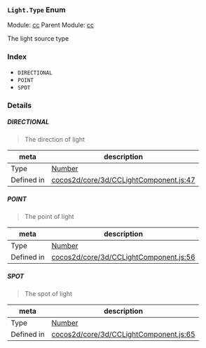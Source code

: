 ### `Light.Type` Enum



Module: [cc](../modules/cc.md)
Parent Module: [cc](../modules/cc.md)


The light source type


### Index
  - `DIRECTIONAL`
  - `POINT`
  - `SPOT`

### Details


##### DIRECTIONAL

> The direction of light

| meta | description |
|------|-------------|
| Type | <a href="https://developer.mozilla.org/en/JavaScript/Reference/Global_Objects/Number" class="crosslink external" target="_blank">Number</a> |
| Defined in | [cocos2d/core/3d/CCLightComponent.js:47](https://github.com/cocos-creator/engine/blob/b4415d3f111db35eb92e588d63bcb560003ea469/cocos2d/core/3d/CCLightComponent.js#L47) |



##### POINT

> The point of light

| meta | description |
|------|-------------|
| Type | <a href="https://developer.mozilla.org/en/JavaScript/Reference/Global_Objects/Number" class="crosslink external" target="_blank">Number</a> |
| Defined in | [cocos2d/core/3d/CCLightComponent.js:56](https://github.com/cocos-creator/engine/blob/b4415d3f111db35eb92e588d63bcb560003ea469/cocos2d/core/3d/CCLightComponent.js#L56) |



##### SPOT

> The spot of light

| meta | description |
|------|-------------|
| Type | <a href="https://developer.mozilla.org/en/JavaScript/Reference/Global_Objects/Number" class="crosslink external" target="_blank">Number</a> |
| Defined in | [cocos2d/core/3d/CCLightComponent.js:65](https://github.com/cocos-creator/engine/blob/b4415d3f111db35eb92e588d63bcb560003ea469/cocos2d/core/3d/CCLightComponent.js#L65) |


